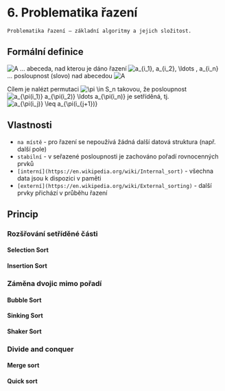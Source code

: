 # 6. Problematika řazení

```
Problematika řazení – základní algoritmy a jejich složitost.
```

## Formální definice

![A](http://latex.codecogs.com/gif.latex?\large&space;A) ... abeceda, nad kterou je dáno řazení
![a_{i_1}, a_{i_2}, \ldots , a_{i_n}](http://latex.codecogs.com/gif.latex?\large&space;a_{i_1},&space;a_{i_2},&space;\ldots&space;,&space;a_{i_n}) ... posloupnost (slovo) nad abecedou ![A](http://latex.codecogs.com/gif.latex?\large&space;A)

Cílem je nalézt permutaci ![\pi \in S_n](http://latex.codecogs.com/gif.latex?\large&space;\pi&space;\in&space;S_n) takovou, že posloupnost ![a_{\pi(i_1)} a_{\pi(i_2)} \ldots a_{\pi(i_n)}](http://latex.codecogs.com/gif.latex?\large&space;a_{\pi(i_1)}&space;a_{\pi(i_2)}&space;\ldots&space;a_{\pi(i_n)}) je setříděná, tj. ![a_{\pi(i_j)} \leq a_{\pi(i_{j+1})}](http://latex.codecogs.com/gif.latex?\large&space;a_{\pi(i_j)}&space;\leq&space;a_{\pi(i_{j&plus;1})})

## Vlastnosti

- `na místě` - pro řazení se nepoužívá žádná další datová struktura (např. další pole)
- `stabilní` - v seřazené posloupnosti je zachováno pořadí rovnocenných prvků
- `[interní](https://en.wikipedia.org/wiki/Internal_sort)` - všechna data jsou k dispozici v paměti
- `[externí](https://en.wikipedia.org/wiki/External_sorting)` - další prvky přichází v průběhu řazení

## Princip

### Rozšřování setříděné části

#### Selection Sort

#### Insertion Sort

### Záměna dvojic mimo pořadí

#### Bubble Sort

#### Sinking Sort

#### Shaker Sort

### Divide and conquer

#### Merge sort

#### Quick sort

